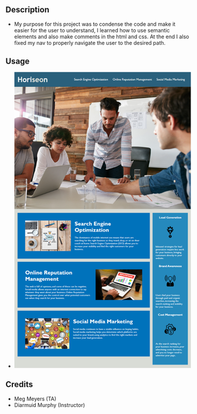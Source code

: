 # <Horiseon>

## Description

- My purpose for this project was to condense the code and make it easier for the user to understand, I learned how to use semantic elements and also make comments in the html and css. At the end I also fixed my nav to properly navigate the user to the desired path.


## Usage

- ![Horiseon website](./assets/images/01-html-css-git-homework-demo.png)

## Credits

- Meg Meyers (TA)
- Diarmuid Murphy (Instructor)
